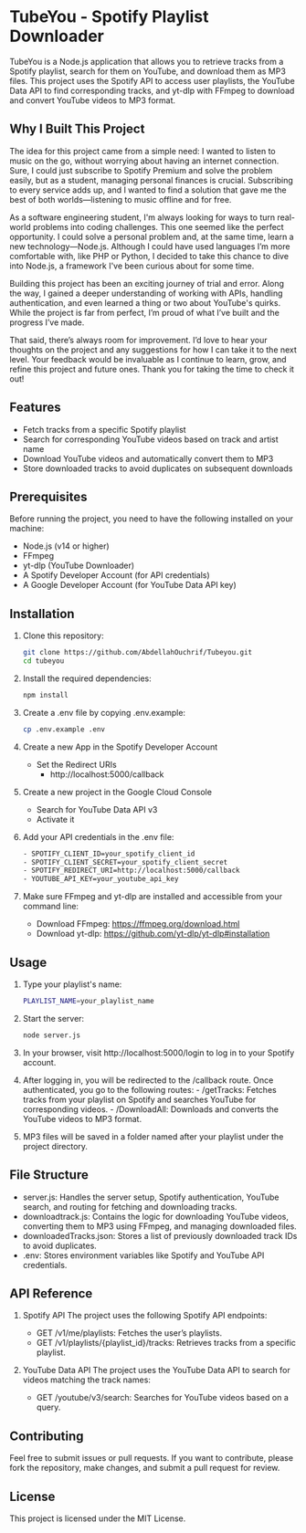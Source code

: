 # TubeYou - Spotify Playlist Downloader

TubeYou is a Node.js application that allows you to retrieve tracks from a Spotify playlist, search for them on YouTube, and download them as MP3 files. This project uses the Spotify API to access user playlists, the YouTube Data API to find corresponding tracks, and yt-dlp with FFmpeg to download and convert YouTube videos to MP3 format.

## Why I Built This Project

The idea for this project came from a simple need: I wanted to listen to music on the go, without worrying about having an internet connection. Sure, I could just subscribe to Spotify Premium and solve the problem easily, but as a student, managing personal finances is crucial. Subscribing to every service adds up, and I wanted to find a solution that gave me the best of both worlds—listening to music offline and for free.

As a software engineering student, I'm always looking for ways to turn real-world problems into coding challenges. This one seemed like the perfect opportunity. I could solve a personal problem and, at the same time, learn a new technology—Node.js. Although I could have used languages I’m more comfortable with, like PHP or Python, I decided to take this chance to dive into Node.js, a framework I've been curious about for some time.

Building this project has been an exciting journey of trial and error. Along the way, I gained a deeper understanding of working with APIs, handling authentication, and even learned a thing or two about YouTube's quirks. While the project is far from perfect, I’m proud of what I’ve built and the progress I’ve made.

That said, there’s always room for improvement. I’d love to hear your thoughts on the project and any suggestions for how I can take it to the next level. Your feedback would be invaluable as I continue to learn, grow, and refine this project and future ones. Thank you for taking the time to check it out!

## Features

- Fetch tracks from a specific Spotify playlist
- Search for corresponding YouTube videos based on track and artist name
- Download YouTube videos and automatically convert them to MP3
- Store downloaded tracks to avoid duplicates on subsequent downloads

## Prerequisites

Before running the project, you need to have the following installed on your machine:

- Node.js (v14 or higher)
- FFmpeg
- yt-dlp (YouTube Downloader)
- A Spotify Developer Account (for API credentials)
- A Google Developer Account (for YouTube Data API key)

## Installation

1. Clone this repository:
   ```bash
   git clone https://github.com/AbdellahOuchrif/Tubeyou.git
   cd tubeyou
   
2. Install the required dependencies:
   ```bash
   npm install

3. Create a .env file by copying .env.example:
   ```bash
   cp .env.example .env

4. Create a new App in the Spotify Developer Account
   - Set the Redirect URIs
     - http://localhost:5000/callback

5. Create a new project in the Google Cloud Console
   - Search for YouTube Data API v3
   - Activate it

6. Add your API credentials in the .env file:
   ```bash
   - SPOTIFY_CLIENT_ID=your_spotify_client_id
   - SPOTIFY_CLIENT_SECRET=your_spotify_client_secret
   - SPOTIFY_REDIRECT_URI=http://localhost:5000/callback
   - YOUTUBE_API_KEY=your_youtube_api_key

7. Make sure FFmpeg and yt-dlp are installed and accessible from your command line:
   - Download FFmpeg: https://ffmpeg.org/download.html
   - Download yt-dlp: https://github.com/yt-dlp/yt-dlp#installation

## Usage
1. Type your playlist's name:
   ```bash
   PLAYLIST_NAME=your_playlist_name

2. Start the server:
   ```bash
   node server.js

3. In your browser, visit http://localhost:5000/login to log in to your Spotify account.
   
4. After logging in, you will be redirected to the /callback route. 
      Once authenticated, you go to the following routes:
         - /getTracks: Fetches tracks from your playlist on Spotify and searches YouTube for corresponding videos.
         - /DownloadAll: Downloads and converts the YouTube videos to MP3 format.
   
5. MP3 files will be saved in a folder named after your playlist under the project directory.

## File Structure

- server.js: Handles the server setup, Spotify authentication, YouTube search, and routing for fetching and downloading tracks.
- downloadtrack.js: Contains the logic for downloading YouTube videos, converting them to MP3 using FFmpeg, and managing downloaded files.
- downloadedTracks.json: Stores a list of previously downloaded track IDs to avoid duplicates.
- .env: Stores environment variables like Spotify and YouTube API credentials.

## API Reference
1. Spotify API
   The project uses the following Spotify API endpoints:
      - GET /v1/me/playlists: Fetches the user’s playlists.
      - GET /v1/playlists/{playlist_id}/tracks: Retrieves tracks from a specific playlist.

2. YouTube Data API
   The project uses the YouTube Data API to search for videos matching the track names:
      - GET /youtube/v3/search: Searches for YouTube videos based on a query.

## Contributing

Feel free to submit issues or pull requests. If you want to contribute, please fork the repository, make changes, and submit a pull request for review.

## License

This project is licensed under the MIT License.
